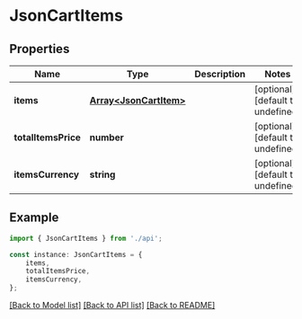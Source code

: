 # JsonCartItems


## Properties

Name | Type | Description | Notes
------------ | ------------- | ------------- | -------------
**items** | [**Array&lt;JsonCartItem&gt;**](JsonCartItem.md) |  | [optional] [default to undefined]
**totalItemsPrice** | **number** |  | [optional] [default to undefined]
**itemsCurrency** | **string** |  | [optional] [default to undefined]

## Example

```typescript
import { JsonCartItems } from './api';

const instance: JsonCartItems = {
    items,
    totalItemsPrice,
    itemsCurrency,
};
```

[[Back to Model list]](../README.md#documentation-for-models) [[Back to API list]](../README.md#documentation-for-api-endpoints) [[Back to README]](../README.md)
